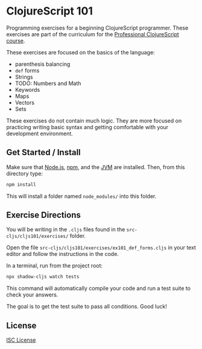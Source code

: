 # ClojureScript 101

Programming exercises for a beginning ClojureScript programmer. These exercises
are part of the curriculum for the [Professional ClojureScript course].

These exercises are focused on the basics of the language:

- parenthesis balancing
- `def` forms
- Strings
- TODO: Numbers and Math
- Keywords
- Maps
- Vectors
- Sets

These exercises do not contain much logic. They are more focused on practicing
writing basic syntax and getting comfortable with your development environment.

## Get Started / Install

Make sure that [Node.js], [npm], and the [JVM] are installed. Then, from this directory type:

```sh
npm install
```

This will install a folder named `node_modules/` into this folder.

## Exercise Directions

You will be writing in the `.cljs` files found in the `src-cljs/cljs101/exercises/` folder.

Open the file `src-cljs/cljs101/exercises/ex101_def_forms.cljs` in your text
editor and follow the instructions in the code.

In a terminal, run from the project root:

```sh
npx shadow-cljs watch tests
```

This command will automatically compile your code and run a test suite to check your answers.

The goal is to get the test suite to pass all conditions. Good luck!

## License

[ISC License](LICENSE.md)

[Professional ClojureScript course]:https://cljs.pro
[Node.js]:https://nodejs.org/
[npm]:https://en.wikipedia.org/wiki/Npm_(software)
[JVM]:https://adoptopenjdk.net/
